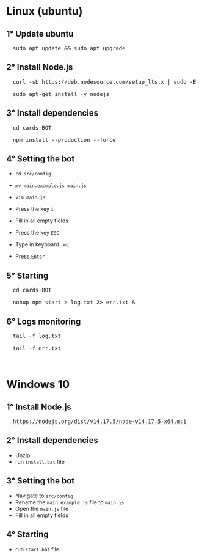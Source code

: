 # Linux (ubuntu)
## 1° Update ubuntu
<pre>
  sudo apt update && sudo apt upgrade
</pre>

## 2° Install Node.js
<pre>
  curl -sL https://deb.nodesource.com/setup_lts.x | sudo -E bash -

  sudo apt-get install -y nodejs
</pre>

## 3° Install dependencies
<pre>
  cd cards-BOT

  npm install --production --force
</pre>

## 4° Setting the bot
- <code>cd src/config</code>

- <code>mv main.example.js main.js</code>

- <code>vim main.js</code>

- Press the key <code>i</code>

- Fill in all empty fields

- Press the key <code>ESC</code>

- Type in keyboard <code>:wq</code>

- Press <code>Enter</code>

## 5° Starting
<pre>
  cd cards-BOT

  nohup npm start > log.txt 2> err.txt &
</pre>

## 6° Logs monitoring
<pre>
  tail -f log.txt

  tail -f err.txt
</pre>
</br>

# Windows 10
## 1° Install Node.js
<pre>
  <a href=https://nodejs.org/dist/v14.17.5/node-v14.17.5-x64.msi>https://nodejs.org/dist/v14.17.5/node-v14.17.5-x64.msi</a>
</pre>

## 2° Install dependencies
  - Unzip
  - run <code>install.bat</code> file

## 3° Setting the bot
  - Navigate to <code>src/config</code>
  - Rename the <code>main.example.js</code> file to <code>main.js</code>
  - Open the <code>main.js</code> file
  - Fill in all empty fields
  
## 4° Starting
  - run <code>start.bat</code> file
